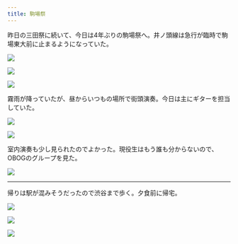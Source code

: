 ```yaml
---
title: 駒場祭
---
```


昨日の三田祭に続いて、今日は4年ぶりの駒場祭へ。井ノ頭線は急行が臨時で駒場東大前に止まるようになっていた。

![](https://photos.old.apkas.net/medium/202311/20231126-114626.webp)

![](https://photos.old.apkas.net/medium/202311/20231126-114834.webp)

![](https://photos.old.apkas.net/medium/202311/20231126-124426.webp)

霧雨が降っていたが、昼からいつもの場所で街頭演奏。今日は主にギターを担当していた。

![](https://photos.old.apkas.net/medium/202311/20231126-124521.webp)

![](https://photos.old.apkas.net/medium/202311/20231126-124546.webp)

室内演奏も少し見られたのでよかった。現役生はもう誰も分からないので、OBOGのグループを見た。

![](https://photos.old.apkas.net/medium/202311/20231126-135301.webp)

---

帰りは駅が混みそうだったので渋谷まで歩く。夕食前に帰宅。

![](https://photos.old.apkas.net/medium/202311/20231126-143338.webp)

![](https://photos.old.apkas.net/medium/202311/20231126-171355.webp)

![](https://photos.old.apkas.net/medium/202311/20231126-171435.webp)

